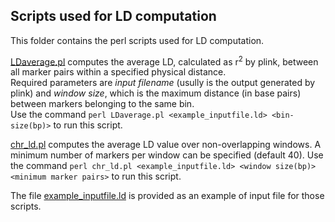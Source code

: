 ## Scripts used for LD computation

This folder contains the perl scripts used for LD computation. <br />

[LDaverage.pl](https://github.com/SwallowGenomics/BarnSwallow/blob/main/Analyses/LD-scripts/LDaverage.pl) computes the average LD, calculated as r<sup>2</sup> by plink, between all marker pairs within a specified physical distance.<br />
Required parameters are <em>input filename</em> (usully is the output generated by plink) and <em>window size</em>, which is the maximum distance (in base pairs) between markers belonging to the same bin.<br />
Use the command `perl LDaverage.pl <example_inputfile.ld> <bin-size(bp)>` to run this script. <br />

[chr_ld.pl](https://github.com/SwallowGenomics/BarnSwallow/blob/main/Analyses/LD-scripts/chr_ld.pl) computes the average LD value over non-overlapping windows. A minimum number of markers per window can be specified (default 40). 
Use the command `perl chr_ld.pl <example_inputfile.ld> <window size(bp)> <minimum marker pairs>` to run this script. <br />

The file [example_inputfile.ld](https://github.com/SwallowGenomics/BarnSwallow/blob/main/Analyses/LD-scripts/example_inputfile.ld) is provided as an example of input file for those scripts.